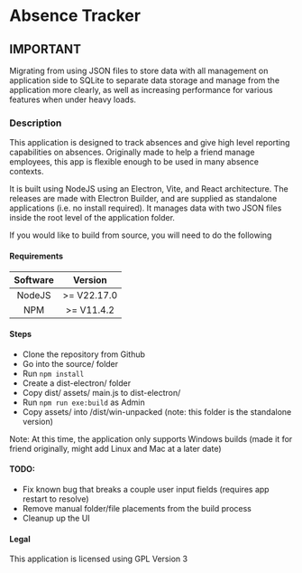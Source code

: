 # Absence Tracker

## IMPORTANT
Migrating from using JSON files to store data with all management on application side to SQLite to separate data storage and manage from the application more clearly, as well as increasing performance for various features when under heavy loads.

### Description
This application is designed to track absences and give high level reporting capabilities on absences. Originally made to help a friend manage employees, this app is flexible enough to be used in many absence contexts.

It is built using NodeJS using an Electron, Vite, and React architecture. The releases are made with Electron Builder, and are supplied as standalone applications (i.e. no install required). It manages data with two JSON files inside the root level of the application folder.

If you would like to build from source, you will need to do the following

#### Requirements
|Software|Version|
|:--------:|:-------:|
|NodeJS|>= V22.17.0|
|NPM|>= V11.4.2|

#### Steps
- Clone the repository from Github
- Go into the source/ folder
- Run `npm install`
- Create a dist-electron/ folder
- Copy dist/ assets/ main.js to dist-electron/
- Run `npm run exe:build` as Admin
- Copy assets/ into /dist/win-unpacked (note: this folder is the standalone version)

Note: At this time, the application only supports Windows builds (made it for friend originally, might add Linux and Mac at a later date)

#### TODO:
- Fix known bug that breaks a couple user input fields (requires app restart to resolve)
- Remove manual folder/file placements from the build process
- Cleanup up the UI

#### Legal
This application is licensed using GPL Version 3
